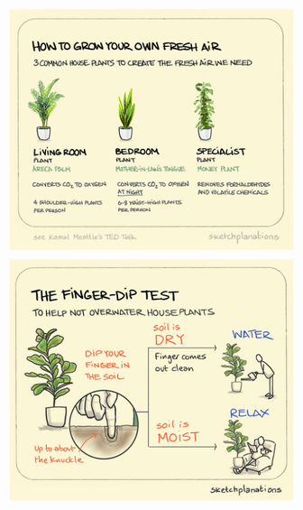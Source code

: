 ---
---
![](_NOTES/practical-skills/grow-fresh-air.jpeg)

![](/assets/static/img/finger-dip-test.jpeg)